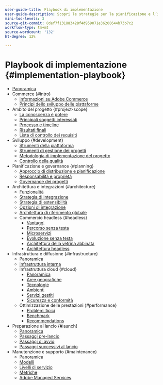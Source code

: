 ```yaml
---
user-guide-title: Playbook di implementazione
user-guide-description: Scopri le strategie per la pianificazione e l’implementazione di un sito Adobe Commerce di successo.
mini-toc-levels: 3
source-git-commit: 0def7f131883428f4d959071e36200644b73b7c2
workflow-type: tm+mt
source-wordcount: '132'
ht-degree: 12%

---
```



# Playbook di implementazione {#implementation-playbook}

- [Panoramica](overview.md)
- Commerce {#intro}
   - [Informazioni su Adobe Commerce](intro/about-commerce.md)
   - [Principi dello sviluppo delle piattaforme](intro/platform-development.md)
- Ambito del progetto {#project-scope}
   - [La conoscenza è potere](project-scope/knowledge.md)
   - [Principali soggetti interessati](project-scope/key-stakeholders.md)
   - [Processo e timeline](project-scope/process-timeline.md)
   - [Risultati finali](project-scope/deliverables.md)
   - [Lista di controllo dei requisiti](project-scope/requirement-checklists.md)
- Sviluppo {#development}
   - [Strumenti della piattaforma](development/platform-tools.md)
   - [Strumenti di gestione dei progetti](development/project-management-tools.md)
   - [Metodologia di implementazione del progetto](development/delivery.md)
   - [Controllo della qualità](development/quality-control.md)
- Pianificazione e governance {#planning}
   - [Approccio di distribuzione e pianificazione](planning/delivery.md)
   - [Responsabilità e proprietà](planning/ownership.md)
   - [Governance dei progetti](planning/governance.md)
- Architettura e integrazioni {#architecture}
   - [Funzionalità](architecture/capabilities.md)
   - [Strategia di integrazione](architecture/integration-strategy.md)
   - [Strategia di estensibilità](architecture/extensibility-strategy.md)
   - [Opzioni di integrazione](architecture/integration-options.md)
   - [Architettura di riferimento globale](architecture/global-reference.md)
   - Commercio headless {#headless}
      - [Vantaggi](architecture/headless/benefits.md)
      - [Percorso senza testa](architecture/headless/journey-to-headless.md)
      - [Microservizi](architecture/headless/microservices.md)
      - [Evoluzione senza testa](architecture/headless/evolution.md)
      - [Architettura della vetrina abbinata](architecture/headless/legacy-storefront.md)
      - [Architettura headless](architecture/headless/adobe-commerce.md)
- Infrastruttura e diffusione {#infrastructure}
   - [Panoramica](infrastructure/overview.md)
   - [Infrastruttura interna](infrastructure/on-premises.md)
   - Infrastruttura cloud {#cloud}
      - [Panoramica](infrastructure/cloud/overview.md)
      - [Aree geografiche](infrastructure/cloud/regions.md)
      - [Tecnologie](infrastructure/cloud/technology.md)
      - [Ambienti](infrastructure/cloud/environments.md)
      - [Servizi gestiti](infrastructure/cloud/managed-services.md)
      - [Sicurezza e conformità](infrastructure/cloud/security.md)
   - Ottimizzazione delle prestazioni {#performance}
      - [Problemi tipici](infrastructure/performance/optimization.md)
      - [Benchmark](infrastructure/performance/benchmarks.md)
      - [Recommendations](infrastructure/performance/recommendations.md)
- Preparazione al lancio {#launch}
   - [Panoramica](launch/overview.md)
   - [Passaggi pre-lancio](launch/pre-launch-steps.md)
   - [Passaggi di avvio](launch/launch-steps.md)
   - [Passaggi successivi al lancio](launch/post-launch-steps.md)
- Manutenzione e supporto {#maintenance}
   - [Panoramica](maintenance/overview.md)
   - [Modelli](maintenance/models.md)
   - [Livelli di servizio](maintenance/service-level-agreements.md)
   - [Metriche](maintenance/metrics.md)
   - [Adobe Managed Services](maintenance/adobe-managed-services.md)
